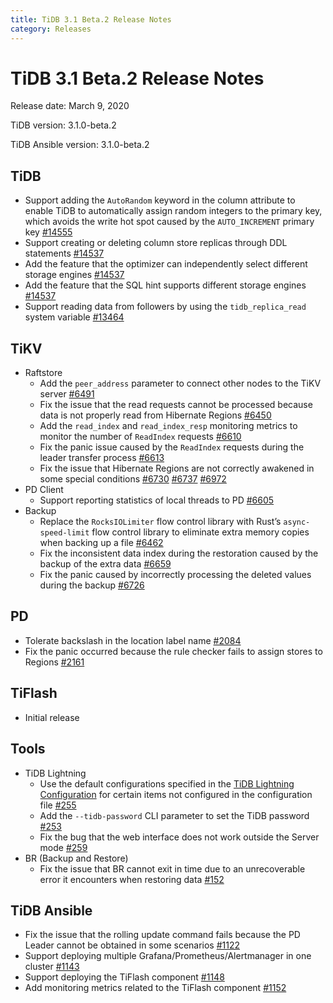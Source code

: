 ```yaml
---
title: TiDB 3.1 Beta.2 Release Notes
category: Releases
---
```


# TiDB 3.1 Beta.2 Release Notes

Release date: March 9, 2020

TiDB version: 3.1.0-beta.2

TiDB Ansible version: 3.1.0-beta.2

## TiDB

- Support adding the `AutoRandom` keyword in the column attribute to enable TiDB to automatically assign random integers to the primary key, which avoids the write hot spot caused by the `AUTO_INCREMENT` primary key [#14555](http://github.com/pingcap/tidb/pull/14555)
- Support creating or deleting column store replicas through DDL statements [#14537](https://github.com/pingcap/tidb/pull/14537)
- Add the feature that the optimizer can independently select different storage engines [#14537](https://github.com/pingcap/tidb/pull/14537)
- Add the feature that the SQL hint supports different storage engines [#14537](https://github.com/pingcap/tidb/pull/14537)
- Support reading data from followers by using the `tidb_replica_read` system variable [#13464](https://github.com/pingcap/tidb/pull/13464)

## TiKV

+ Raftstore
    - Add the `peer_address` parameter to connect other nodes to the TiKV server [#6491](https://github.com/tikv/tikv/pull/6491)
    - Fix the issue that the read requests cannot be processed because data is not properly read from Hibernate Regions [#6450](https://github.com/tikv/tikv/pull/6450)
    - Add the `read_index` and `read_index_resp` monitoring metrics to monitor the number of `ReadIndex` requests [#6610](https://github.com/tikv/tikv/pull/6610)
    - Fix the panic issue caused by the `ReadIndex` requests during the leader transfer process [#6613](https://github.com/tikv/tikv/pull/6613)
    - Fix the issue that Hibernate Regions are not correctly awakened in some special conditions [#6730](https://github.com/tikv/tikv/pull/6730) [#6737](https://github.com/tikv/tikv/pull/6737) [#6972](https://github.com/tikv/tikv/pull/6972)
+ PD Client
    - Support reporting statistics of local threads to PD [#6605](https://github.com/tikv/tikv/pull/6605)
+ Backup
    - Replace the `RocksIOLimiter` flow control library with Rust’s `async-speed-limit` flow control library to eliminate extra memory copies when backing up a file [#6462](https://github.com/tikv/tikv/pull/6462)
    - Fix the inconsistent data index during the restoration caused by the backup of the extra data [#6659](https://github.com/tikv/tikv/pull/6659)
    - Fix the panic caused by incorrectly processing the deleted values during the backup [#6726](https://github.com/tikv/tikv/pull/6726)

## PD

- Tolerate backslash in the location label name [#2084](https://github.com/pingcap/pd/pull/2084)
- Fix the panic occurred because the rule checker fails to assign stores to Regions [#2161](https://github.com/pingcap/pd/pull/2161)

## TiFlash

- Initial release

## Tools

+ TiDB Lightning
    - Use the default configurations specified in the [TiDB Lightning Configuration](/reference/tools/tidb-lightning/config.md) for certain items not configured in the configuration file [#255](https://github.com/pingcap/tidb-lightning/pull/255)
    - Add the `--tidb-password` CLI parameter to set the TiDB password [#253](https://github.com/pingcap/tidb-lightning/pull/253)
    - Fix the bug that the web interface does not work outside the Server mode [#259](https://github.com/pingcap/tidb-lightning/pull/259)
+ BR (Backup and Restore)
    - Fix the issue that BR cannot exit in time due to an unrecoverable error it encounters when restoring data [#152](https://github.com/pingcap/br/pull/152)

## TiDB Ansible

- Fix the issue that the rolling update command fails because the PD Leader cannot be obtained in some scenarios [#1122](https://github.com/pingcap/tidb-ansible/pull/1122)
- Support deploying multiple Grafana/Prometheus/Alertmanager in one cluster [#1143](https://github.com/pingcap/tidb-ansible/pull/1143)
- Support deploying the TiFlash component [#1148](https://github.com/pingcap/tidb-ansible/pull/1148)
- Add monitoring metrics related to the TiFlash component [#1152](https://github.com/pingcap/tidb-ansible/pull/1152)
